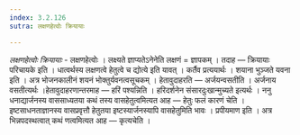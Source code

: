 ```yaml
---
index: 3.2.126
sutra: लक्षणहेत्वोः क्रियायाः

---
```

_लक्षणहेत्वोः क्रियायाः_ - लक्षणहेत्वोः । लक्ष्यते ज्ञाप्यतेऽनेनेति लक्षणं = ज्ञापकम् । तदाह —  क्रियायाः परिचायके इति । धात्वर्थस्य लक्षणत्वे हेतुत्वे च द्योत्ये इति यावत् । कर्तैव प्रत्ययार्थः । शयाना भुञ्जते यवना इति । अत्र भोजनकालीनं शयनं भोक्तुर्यवनत्वसूचकम् । हेतावुदाहरति  —  अर्जयन्वसतीति । अर्जनाय वसतीत्यर्थः ।हेतावुदाहरणान्तरमाह —  हरिं पश्यन्निति । हरिदर्शनेन संसारदुःखान्मुच्यते इत्यर्थः । ननु धनाद्यार्जनस्य वाससाध्यतया कथं तस्य वासहेतुत्वमित्यत आह —  हेतुः फलं कारणं चेति । इष्टसाधनताज्ञानस्य वासप्रवृत्तौ हेतुतया इष्टस्यार्जनस्यापि वासहेतुमिति भावः । प्रपीयमाण इति । अत्र भिन्नपदस्थत्वात् कथं णत्वमित्यत आह —  कृत्यचेति ।